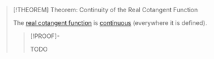 >[!THEOREM] Theorem: Continuity of the Real Cotangent Function
>
>The [real cotangent function](Real%20Cotangent%20Function.md) is [continuous](../../Continuity.md) (everywhere it is defined).
>
>>[!PROOF]-
>>
>>TODO
>>
>
